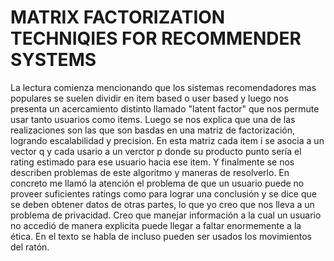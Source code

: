 # MATRIX FACTORIZATION TECHNIQIES FOR RECOMMENDER SYSTEMS
La lectura comienza mencionando que los sistemas recomendadores mas populares se suelen dividir en  item based o user based y luego nos presenta un acercamiento distinto llamado "latent factor" que nos permute usar tanto usuarios como items.
Luego se nos explica que una de las realizaciones son las que son basdas en una matriz de factorización, logrando escalabilidad y precision. En esta matriz cada item i se asocia a un vector q y cada usario a un verctor p donde su producto punto sería el rating estimado para ese usuario hacia ese item.
Y finalmente se nos describen problemas de este algoritmo y maneras de resolverlo.
En concreto me llamó la atención el problema de que un usuario puede no proveer suficientes ratings como para lograr una conclusión y se dice que se deben obtener datos de otras partes, lo que yo creo que nos lleva a un problema de privacidad. Creo que manejar información a la cual un usuario no accedió de manera explicita puede llegar a faltar enormemente a la ética. En el texto se habla de incluso pueden ser usados los movimientos del ratón.
